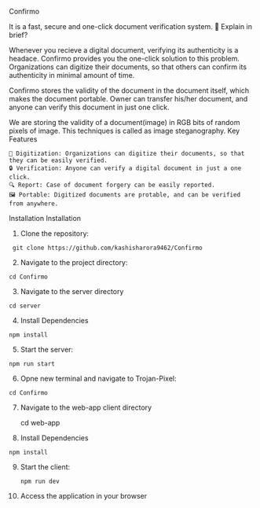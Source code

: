 Confirmo

It is a fast, secure and one-click document verification system.
👀 Explain in brief?

Whenever you recieve a digital document, verifying its authenticity is a headace. Confirmo provides you the one-click solution to this problem. Organizations can digitize their documents, so that others can confirm its authenticity in minimal amount of time.

Confirmo stores the validity of the document in the document itself, which makes the document portable. Owner can transfer his/her document, and anyone can verify this document in just one click.

We are storing the validity of a document(image) in RGB bits of random pixels of image. This techniques is called as image steganography.
Key Features

    📇 Digitization: Organizations can digitize their documents, so that they can be easily verified.
    🔒 Verification: Anyone can verify a digital document in just a one click.
    🔍 Report: Case of document forgery can be easily reported.
    🖼️ Portable: Digitized documents are protable, and can be verified from anywhere.

Installation
Installation

 1.   Clone the repository:

     git clone https://github.com/kashisharora9462/Confirmo

 2.   Navigate to the project directory:

    cd Confirmo

 3.   Navigate to the server directory

    cd server

 4.   Install Dependencies

    npm install

 5.   Start the server:

    npm run start

 6.   Opne new terminal and navigate to Trojan-Pixel:

    cd Confirmo
7.
    Navigate to the web-app client directory

      cd web-app

8.    Install Dependencies

    npm install

9.    Start the client:

          npm run dev

10.    Access the application in your browser

